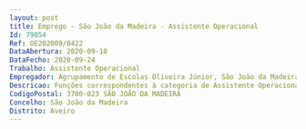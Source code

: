 ```yaml
--- 
layout: post
title: Emprego - São João da Madeira - Assistente Operacional
Id: 79854
Ref: OE202009/0422
DataAbertura: 2020-09-10
DataFecho: 2020-09-24
Trabalho: Assistente Operacional
Empregador: Agrupamento de Escolas Oliveira Júnior, São João da Madeira (Escola Básica e Secundária Oliveira Júnior, São João da Madeira - Sede)
Descricao: Funções correspondentes à categoria de Assistente Operacional.
CodigoPostal: 3700-023 SÃO JOÃO DA MADEIRA
Concelho: São João da Madeira
Distrito: Aveiro
--- 
```

